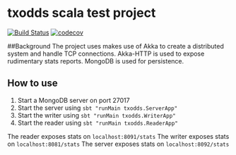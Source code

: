 # txodds scala test project

[![Build Status](https://travis-ci.org/zainab-ali/txodds.svg?branch=master)](https://travis-ci.org/zainab-ali/txodds) 
[![codecov](https://codecov.io/gh/zainab-ali/txodds/branch/master/graph/badge.svg)](https://codecov.io/gh/zainab-ali/txodds)

##Background
The project uses makes use of Akka to create a distributed system and handle TCP connections.
Akka-HTTP is used to expose rudimentary stats reports.
MongoDB is used for persistence.

## How to use
1. Start a MongoDB server on port 27017
2. Start the server using `sbt "runMain txodds.ServerApp"`
3. Start the writer using `sbt "runMain txodds.WriterApp"`
4. Start the reader using `sbt "runMain txodds.ReaderApp"`

The reader exposes stats on `localhost:8091/stats`
The writer exposes stats on `localhost:8081/stats`
The server exposes stats on `localhost:8092/stats`

